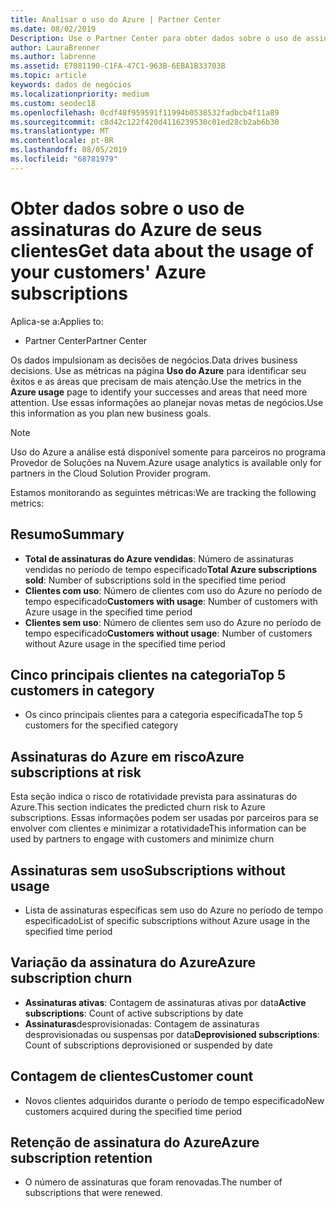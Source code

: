 ```yaml
---
title: Analisar o uso do Azure | Partner Center
ms.date: 08/02/2019
Description: Use o Partner Center para obter dados sobre o uso de assinaturas do Azure de seus clientes.
author: LauraBrenner
ms.author: labrenne
ms.assetid: E7081190-C1FA-47C1-963B-6EBA1B33703B
ms.topic: article
keywords: dados de negócios
ms.localizationpriority: medium
ms.custom: seodec18
ms.openlocfilehash: 0cdf48f959591f11994b0538532fadbcb4f11a89
ms.sourcegitcommit: c8d42c122f420d4116239530c01ed28cb2ab6b30
ms.translationtype: MT
ms.contentlocale: pt-BR
ms.lasthandoff: 08/05/2019
ms.locfileid: "68781979"
---
```

# <a name="get-data-about-the-usage-of-your-customers-azure-subscriptions"></a><span data-ttu-id="7ba6a-104">Obter dados sobre o uso de assinaturas do Azure de seus clientes</span><span class="sxs-lookup"><span data-stu-id="7ba6a-104">Get data about the usage of your customers' Azure subscriptions</span></span>

<span data-ttu-id="7ba6a-105">Aplica-se a:</span><span class="sxs-lookup"><span data-stu-id="7ba6a-105">Applies to:</span></span>

- <span data-ttu-id="7ba6a-106">Partner Center</span><span class="sxs-lookup"><span data-stu-id="7ba6a-106">Partner Center</span></span>

<span data-ttu-id="7ba6a-107">Os dados impulsionam as decisões de negócios.</span><span class="sxs-lookup"><span data-stu-id="7ba6a-107">Data drives business decisions.</span></span> <span data-ttu-id="7ba6a-108">Use as métricas na página **Uso do Azure** para identificar seu êxitos e as áreas que precisam de mais atenção.</span><span class="sxs-lookup"><span data-stu-id="7ba6a-108">Use the metrics in the **Azure usage** page to identify your successes and areas that need more attention.</span></span> <span data-ttu-id="7ba6a-109">Use essas informações ao planejar novas metas de negócios.</span><span class="sxs-lookup"><span data-stu-id="7ba6a-109">Use this information as you plan new business goals.</span></span>

> [!NOTE]
> <span data-ttu-id="7ba6a-110">Uso do Azure a análise está disponível somente para parceiros no programa Provedor de Soluções na Nuvem.</span><span class="sxs-lookup"><span data-stu-id="7ba6a-110">Azure usage  analytics is available only for partners in the Cloud Solution Provider program.</span></span>

<span data-ttu-id="7ba6a-111">Estamos monitorando as seguintes métricas:</span><span class="sxs-lookup"><span data-stu-id="7ba6a-111">We are tracking the following metrics:</span></span>

## <a name="summary"></a><span data-ttu-id="7ba6a-112">Resumo</span><span class="sxs-lookup"><span data-stu-id="7ba6a-112">Summary</span></span>

- <span data-ttu-id="7ba6a-113">**Total de assinaturas do Azure vendidas**: Número de assinaturas vendidas no período de tempo especificado</span><span class="sxs-lookup"><span data-stu-id="7ba6a-113">**Total Azure subscriptions sold**: Number of subscriptions sold in the specified time period</span></span>  
- <span data-ttu-id="7ba6a-114">**Clientes com uso**: Número de clientes com uso do Azure no período de tempo especificado</span><span class="sxs-lookup"><span data-stu-id="7ba6a-114">**Customers with usage**: Number of customers with Azure usage in the specified time period</span></span>  
- <span data-ttu-id="7ba6a-115">**Clientes sem uso**: Número de clientes sem uso do Azure no período de tempo especificado</span><span class="sxs-lookup"><span data-stu-id="7ba6a-115">**Customers without usage**: Number of customers without Azure usage in the specified time period</span></span>  

## <a name="top-5-customers-in-category"></a><span data-ttu-id="7ba6a-116">Cinco principais clientes na categoria</span><span class="sxs-lookup"><span data-stu-id="7ba6a-116">Top 5 customers in category</span></span>

- <span data-ttu-id="7ba6a-117">Os cinco principais clientes para a categoria especificada</span><span class="sxs-lookup"><span data-stu-id="7ba6a-117">The top 5 customers for the specified category</span></span>  

## <a name="azure-subscriptions-at-risk"></a><span data-ttu-id="7ba6a-118">Assinaturas do Azure em risco</span><span class="sxs-lookup"><span data-stu-id="7ba6a-118">Azure subscriptions at risk</span></span>

<span data-ttu-id="7ba6a-119">Esta seção indica o risco de rotatividade prevista para assinaturas do Azure.</span><span class="sxs-lookup"><span data-stu-id="7ba6a-119">This section indicates the predicted churn risk to Azure subscriptions.</span></span> <span data-ttu-id="7ba6a-120">Essas informações podem ser usadas por parceiros para se envolver com clientes e minimizar a rotatividade</span><span class="sxs-lookup"><span data-stu-id="7ba6a-120">This information can be used by partners to engage with customers and minimize churn</span></span>

## <a name="subscriptions-without-usage"></a><span data-ttu-id="7ba6a-121">Assinaturas sem uso</span><span class="sxs-lookup"><span data-stu-id="7ba6a-121">Subscriptions without usage</span></span>

- <span data-ttu-id="7ba6a-122">Lista de assinaturas específicas sem uso do Azure no período de tempo especificado</span><span class="sxs-lookup"><span data-stu-id="7ba6a-122">List of specific subscriptions without Azure usage in the specified time period</span></span>  

## <a name="azure-subscription-churn"></a><span data-ttu-id="7ba6a-123">Variação da assinatura do Azure</span><span class="sxs-lookup"><span data-stu-id="7ba6a-123">Azure subscription churn</span></span>

- <span data-ttu-id="7ba6a-124">**Assinaturas ativas**: Contagem de assinaturas ativas por data</span><span class="sxs-lookup"><span data-stu-id="7ba6a-124">**Active subscriptions**: Count of active subscriptions by date</span></span>  
- <span data-ttu-id="7ba6a-125">**Assinaturas**desprovisionadas: Contagem de assinaturas desprovisionadas ou suspensas por data</span><span class="sxs-lookup"><span data-stu-id="7ba6a-125">**Deprovisioned subscriptions**: Count of subscriptions deprovisioned or suspended by date</span></span>  

## <a name="customer-count"></a><span data-ttu-id="7ba6a-126">Contagem de clientes</span><span class="sxs-lookup"><span data-stu-id="7ba6a-126">Customer count</span></span>

- <span data-ttu-id="7ba6a-127">Novos clientes adquiridos durante o período de tempo especificado</span><span class="sxs-lookup"><span data-stu-id="7ba6a-127">New customers acquired during the specified time period</span></span>  

## <a name="azure-subscription-retention"></a><span data-ttu-id="7ba6a-128">Retenção de assinatura do Azure</span><span class="sxs-lookup"><span data-stu-id="7ba6a-128">Azure subscription retention</span></span>

- <span data-ttu-id="7ba6a-129">O número de assinaturas que foram renovadas.</span><span class="sxs-lookup"><span data-stu-id="7ba6a-129">The number of subscriptions that were renewed.</span></span>
